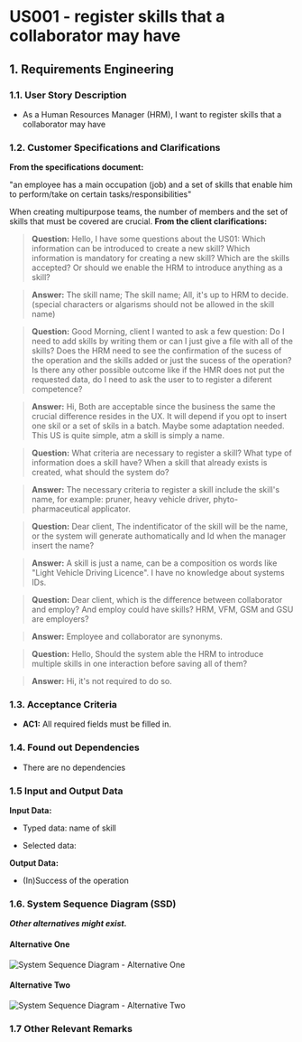 # US001 - register skills that a collaborator may have


## 1. Requirements Engineering

### 1.1. User Story Description

- As a Human Resources Manager (HRM), I want to register skills that a
  collaborator may have

### 1.2. Customer Specifications and Clarifications

**From the specifications document:**

"an employee has a main occupation (job) and a set of skills that enable him to perform/take on certain tasks/responsibilities"

When creating multipurpose teams, the number of members and the set of skills that must be covered are crucial.
**From the client clarifications:**

> **Question:** Hello, I have some questions about the US01: Which information can be introduced to create a new skill?
Which information is mandatory for creating a new skill?
Which are the skills accepted? Or should we enable the HRM to introduce anything as a skill?

> **Answer:** The skill name;
The skill name;
All, it's up to HRM to decide. (special characters or algarisms should not be allowed in the skill name)

> **Question:** Good Morning, client
I wanted to ask a few question:
Do I need to add skills  by writing them or can I just give a file with all of the skills?
Does the HRM need to see the confirmation of the sucess of the operation and the skills added or just the sucess of the operation?
Is there any other possible outcome like if the HMR does not put the requested data, do I need to ask the user to to register a diferent competence?

> **Answer:** Hi,
Both are acceptable since the business the same the crucial difference resides in the UX.
It will depend if you opt to insert one skil or a set of skils in a batch. Maybe some adaptation needed.
This US is quite simple, atm a skill is simply a name.

> **Question:** What criteria are necessary to register a skill? 
What type of information does a skill have? When a skill that already exists is created, what should the system do?

> **Answer:** The necessary criteria to register a skill include the skill's name, for example:
pruner,
heavy vehicle driver,
phyto-pharmaceutical applicator.

> **Question:**
Dear client,
The indentificator of the skill will be the name, or the system will generate authomatically and Id when the manager insert the name?

> **Answer:** A skill is just a name, can be a composition os words like "Light Vehicle Driving Licence".
I have no knowledge about systems IDs.

> **Question:**
Dear client, which is the difference between collaborator and employ? And employ could have skills? HRM, VFM, GSM and GSU are employers?

> **Answer:**
Employee and collaborator are synonyms.

> **Question:**
Hello,
Should the system able the HRM to introduce multiple skills in one interaction before saving all of them?

> **Answer:**
Hi,
it's not required to do so.



### 1.3. Acceptance Criteria

* **AC1:** All required fields must be filled in.

### 1.4. Found out Dependencies

* There are no dependencies
### 1.5 Input and Output Data

**Input Data:**

* Typed data:
name of skill

* Selected data:


**Output Data:**

* (In)Success of the operation

### 1.6. System Sequence Diagram (SSD)

**_Other alternatives might exist._**

#### Alternative One

![System Sequence Diagram - Alternative One](svg/us001-system-sequence-diagram-alternative-one.svg)

#### Alternative Two

![System Sequence Diagram - Alternative Two](svg/us001-system-sequence-diagram-alternative-two.svg)

### 1.7 Other Relevant Remarks
